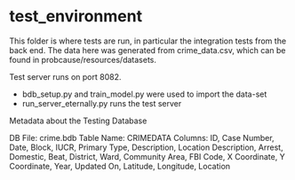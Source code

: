 # test_environment
This folder is where tests are run, in particular the integration tests from the back end. The data here was generated from crime_data.csv, which can be found in probcause/resources/datasets.

Test server runs on port 8082.

- bdb_setup.py and train_model.py were used to import the data-set
- run_server_eternally.py runs the test server

Metadata about the Testing Database

DB File:	crime.bdb
Table Name:	CRIMEDATA
Columns:	ID, Case Number, Date, Block, IUCR, Primary Type, Description,
            Location Description, Arrest, Domestic, Beat, District, Ward, 
            Community Area, FBI Code, X Coordinate, Y Coordinate, Year, 
            Updated On, Latitude, Longitude, Location